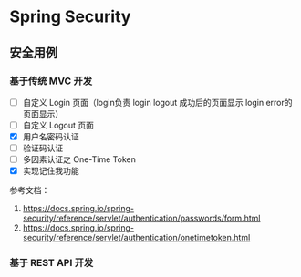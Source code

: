 # Spring Security

## 安全用例

### 基于传统 MVC 开发

*[ ] 自定义 Login 页面（login负责 login logout 成功后的页面显示 login error的页面显示）
*[ ] 自定义 Logout 页面
*[x] 用户名密码认证
*[ ] 验证码认证
*[ ] 多因素认证之 One-Time Token
*[x] 实现记住我功能

参考文档：

1. https://docs.spring.io/spring-security/reference/servlet/authentication/passwords/form.html
2. https://docs.spring.io/spring-security/reference/servlet/authentication/onetimetoken.html
### 基于 REST API 开发
